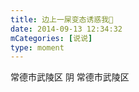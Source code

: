 ```yaml
---
title: 边上一屎变态诱惑我🧐
date: 2014-09-13 12:34:32
mCategories: [说说]
type: moment
---
```


<div id="pics-20140913123432"></div>

<script>
var data = [
    {"link": "2014-09-13_000000.jpeg", "type": "shuoshuo"}
];
picsRender(data, "pics-20140913123432");
</script>

常德市武陵区 阴
常德市武陵区
